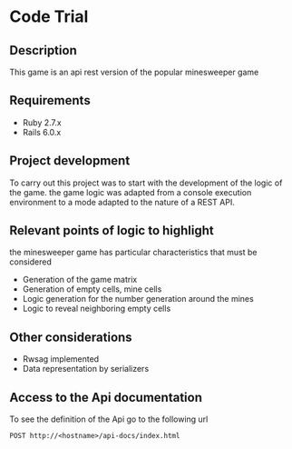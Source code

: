 # Code Trial


## Description 

This game is an api rest version of the popular minesweeper game

## Requirements

* Ruby 2.7.x 
* Rails 6.0.x 
 
## Project development

To carry out this project was to start with the development of the logic of the game.
the game logic was adapted from a console execution environment to a mode adapted to the nature of a REST API.
## Relevant points of logic to highlight
the minesweeper game has particular characteristics that must be considered

* Generation of the game matrix
* Generation of empty cells, mine cells
* Logic generation for the number generation around the mines
* Logic to reveal neighboring empty cells

## Other considerations

* Rwsag implemented
* Data representation by serializers

## Access to the Api documentation

To see the definition of the Api go to the following url

```
POST http://<hostname>/api-docs/index.html
```

